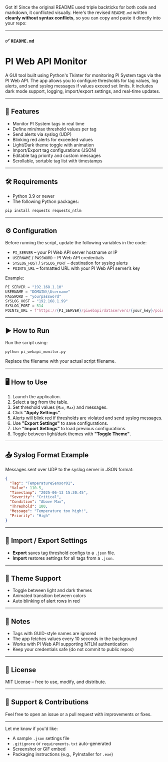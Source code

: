 Got it! Since the original README used triple backticks for both code and markdown, it conflicted visually. Here's the revised `README.md` written **cleanly without syntax conflicts**, so you can copy and paste it directly into your repo:

---

### ✅ `README.md`

# PI Web API Monitor

A GUI tool built using Python's Tkinter for monitoring PI System tags via the PI Web API. The app allows you to configure thresholds for tag values, log alerts, and send syslog messages if values exceed set limits. It includes dark mode support, logging, import/export settings, and real-time updates.

---

## 🔧 Features

* Monitor PI System tags in real time
* Define min/max threshold values per tag
* Send alerts via syslog (UDP)
* Blinking red alerts for exceeded values
* Light/Dark theme toggle with animation
* Import/Export tag configurations (JSON)
* Editable tag priority and custom messages
* Scrollable, sortable tag list with timestamps

---

## 🛠 Requirements

* Python 3.9 or newer
* The following Python packages:

```
pip install requests requests_ntlm
```

---

## ⚙️ Configuration

Before running the script, update the following variables in the code:

* `PI_SERVER` – your PI Web API server hostname or IP
* `USERNAME` / `PASSWORD` – PI Web API credentials
* `SYSLOG_HOST` / `SYSLOG_PORT` – destination for syslog alerts
* `POINTS_URL` – formatted URL with your PI Web API server’s key

Example:

```python
PI_SERVER = "192.168.1.10"
USERNAME = "DOMAIN\\Username"
PASSWORD = "yourpassword"
SYSLOG_HOST = "192.168.1.99"
SYSLOG_PORT = 514
POINTS_URL = f"https://{PI_SERVER}/piwebapi/dataservers/{your_key}/points"
```

---

## ▶️ How to Run

Run the script using:

```
python pi_webapi_monitor.py
```

Replace the filename with your actual script filename.

---

## 🖥 How to Use

1. Launch the application.
2. Select a tag from the table.
3. Set threshold values (`Min`, `Max`) and messages.
4. Click **"Apply Settings"**.
5. Alerts will blink red if thresholds are violated and send syslog messages.
6. Use **"Export Settings"** to save configurations.
7. Use **"Import Settings"** to load previous configurations.
8. Toggle between light/dark themes with **"Toggle Theme"**.

---

## 📤 Syslog Format Example

Messages sent over UDP to the syslog server in JSON format:

```json
{
  "Tag": "TemperatureSensor01",
  "Value": 110.5,
  "Timestamp": "2025-06-13 15:30:45",
  "Severity": "Critical",
  "Condition": "Above Max",
  "Threshold": 100,
  "Message": "Temperature too high!",
  "Priority": "High"
}
```

---

## 📁 Import / Export Settings

* **Export** saves tag threshold configs to a `.json` file.
* **Import** restores settings for all tags from a `.json`.

---

## 🌙 Theme Support

* Toggle between light and dark themes
* Animated transition between colors
* Auto blinking of alert rows in red

---

## 📌 Notes

* Tags with GUID-style names are ignored
* The app fetches values every 10 seconds in the background
* Works with PI Web API supporting NTLM authentication
* Keep your credentials safe (do not commit to public repos)

---

## 📜 License

MIT License – free to use, modify, and distribute.

---

## 🙋 Support & Contributions

Feel free to open an issue or a pull request with improvements or fixes.

---

Let me know if you'd like:

* A sample `.json` settings file
* `.gitignore` or `requirements.txt` auto-generated
* Screenshot or GIF embed
* Packaging instructions (e.g., PyInstaller for `.exe`)
